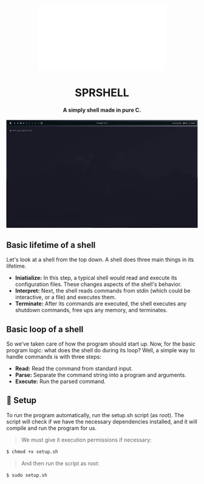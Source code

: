 <div align="center">
    <img src=".assets/logo/spr-shell.png" src="sprshell"/>
</div>

<div align="center">
    <h1>SPRSHELL</h1>

<h4>A simply shell made in pure C.</h4>

</div>

<div align="center">
    <img src=".assets/gif/sprshell-use.gif" src="sprshell-use"/>
</div>

## Basic lifetime of a shell
Let's look at a shell from the top down. A shell does three main things in its lifetime.

- **Iniatialize:** In this step, a typical shell would read and execute its configuration files. These changes aspects of the shell's behavior.
- **Interpret:** Next, the shell reads commands from stdin (which could be interactive, or a file) and executes them.
- **Terminate:** After its commands are executed, the shell executes any shutdown commands, free ups any memory, and terminates.

## Basic loop of a shell
So we’ve taken care of how the program should start up. Now, for the basic program logic: what does the shell do during its loop? Well, a simple way to handle commands is with three steps:

- **Read:** Read the command from standard input.
- **Parse:** Separate the command string into a program and arguments.
- **Execute:** Run the parsed command.


## :wrench: Setup
To run the program automatically, run the setup.sh script (as root). The script will check if we have the necessary dependencies installed, and it will compile and run the program for us. 

>We must give it execution permissions if necessary:

```sh
$ chmod +x setup.sh
```

>And then run the script as root:

```sh
$ sudo setup.sh
```